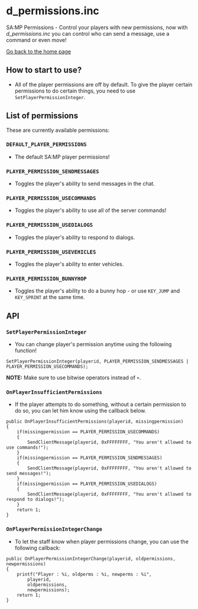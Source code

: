 # d_permissions.inc

SA:MP Permissions - Control your players with new permissions, now with *d_permissions.inc* you can control who can send a message, use a command or even move!

[Go back to the home page](../README.md)

## How to start to use?

- All of the player permissions are off by default. To give the player certain permissions to do certain things, you need to use `SetPlayerPermissionInteger`.

## List of permissions
These are currently available permissions:

### `DEFAULT_PLAYER_PERMISSIONS`
- The default SA:MP player permissions!

### `PLAYER_PERMISSION_SENDMESSAGES`
- Toggles the player's ability to send messages in the chat.

### `PLAYER_PERMISSION_USECOMMANDS`
- Toggles the player's ability to use all of the server commands!

### `PLAYER_PERMISSION_USEDIALOGS`
- Toggles the player's ability to respond to dialogs.

### `PLAYER_PERMISSION_USEVEHICLES`
- Toggles the player's ability to enter vehicles.

### `PLAYER_PERMISSION_BUNNYHOP`
- Toggles the player's ability to do a bunny hop - or use `KEY_JUMP` and `KEY_SPRINT` at the same time.

## API
### `SetPlayerPermissionInteger`
- You can change player's permission anytime using the following function!

```pawn
SetPlayerPermissionInteger(playerid, PLAYER_PERMISSION_SENDMESSAGES | PLAYER_PERMISSION_USECOMMANDS);
```

**NOTE:** Make sure to use bitwise operators instead of `+`.

### `OnPlayerInsufficientPermissions`
- If the player attempts to do something, without a certain permission to do so, you can let him know using the callback below.

```pawn
public OnPlayerInsufficientPermissions(playerid, missingpermission)
{
	if(missingpermission == PLAYER_PERMISSION_USECOMMANDS)
	{
		SendClientMessage(playerid, 0xFFFFFFFF, "You aren't allowed to use commands!");
	}
	if(missingpermission == PLAYER_PERMISSION_SENDMESSAGES)
	{
		SendClientMessage(playerid, 0xFFFFFFFF, "You aren't allowed to send messages!");
	}
	if(missingpermission == PLAYER_PERMISSION_USEDIALOGS)
	{
		SendClientMessage(playerid, 0xFFFFFFFF, "You aren't allowed to respond to dialogs!");
	}
	return 1;
}
```

### `OnPlayerPermissionIntegerChange`
- To let the staff know when player permissions change, you can use the following callback:

```pawn
public OnPlayerPermissionIntegerChange(playerid, oldpermissions, newpermissions)
{
	printf("Player : %i, oldperms : %i, newperms : %i", 
		playerid,
		oldpermissions,
		newpermissions);
	return 1;
}
```
